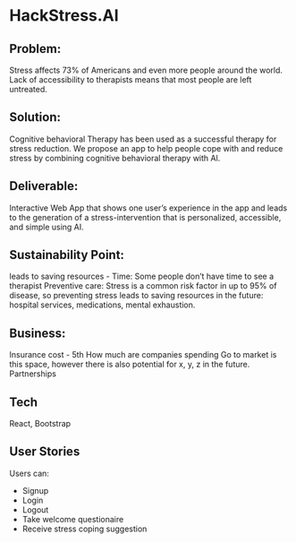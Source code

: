 # HackStress.AI 


## Problem: 
Stress affects 73% of Americans and even more people around the world. Lack of accessibility to therapists means that most people are left untreated. 

## Solution: 
Cognitive behavioral Therapy has been used as a successful therapy for stress reduction. We propose an app to help people cope with and reduce stress by combining cognitive behavioral therapy with Al.

## Deliverable:
Interactive Web App that shows one user’s experience in the app and leads to the generation of a stress-intervention that is personalized, accessible, and simple using AI. 

## Sustainability Point: 
leads to saving resources - 
Time: Some people don’t have time to see a therapist 
Preventive care: Stress is a common risk factor in up to 95% of disease, so preventing stress leads to saving resources in the future: hospital services, medications, mental exhaustion. 

## Business: 
Insurance cost - 5th 
How much are companies spending 
Go to market is this space, however there is also potential for x, y, z in the future. 
Partnerships 

## Tech
React, Bootstrap

## User Stories
Users can:
* Signup
* Login
* Logout
* Take welcome questionaire
* Receive stress coping suggestion

